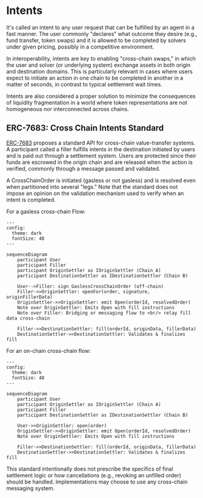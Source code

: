 # Intents

It's called an intent to any user request that can be fulfilled by an agent in a fast manner. The user commonly "declares" what outcome they desire (e.g., fund transfer, token swaps) and it is allowed to be completed by solvers under given pricing, possibly in a competitive environment.

In interoperability, intents are key to enabling "cross-chain swaps," in which the user and solver (or underlying system) exchange assets in both origin and destination domains. This is particularly relevant in cases where users expect to initiate an action in one chain to be completed in another in a matter of seconds, in contrast to typical settlement wait times.

Intents are also considered a proper solution to minimize the consequences of liquidity fragmentation in a world where token representations are not homogeneous nor interconnected across chains.

## ERC-7683: Cross Chain Intents Standard

[ERC-7683](https://github.com/ethereum/ERCs/blob/master/ERCS/erc-7683.md) proposes a standard API for cross-chain value-transfer systems. A participant called a filler fulfills intents in the destination initiated by users and is paid out through a settlement system. Users are protected since their funds are escrowed in the origin chain and are released when the action is verified, commonly through a message passed and validated.

A CrossChainOrder is initiated (gasless or not gasless) and is resolved even when partitioned into several "legs." Note that the standard does not impose an opinion on the validation mechanism used to verify when an intent is completed.

For a gasless cross-chain Flow:

```mermaid
---
config:
  theme: dark
  fontSize: 48
---

sequenceDiagram
    participant User
    participant Filler
    participant OriginSettler as IOriginSettler (Chain A)
    participant DestinationSettler as IDestinationSettler (Chain B)

    User-->Filler: sign GaslessCrossChainOrder (off-chain)
    Filler->>OriginSettler: openFor(order, signature, originFillerData)
    OriginSettler->>OriginSettler: emit Open(orderId, resolvedOrder)
    Note over OriginSettler: Emits Open with fill instructions
    Note over Filler: Bridging or messaging flow to <br/> relay fill data cross-chain

    Filler->>DestinationSettler: fill(orderId, originData, fillerData)
    DestinationSettler->>DestinationSettler: Validates & finalizes fill
```

For an on-chain cross-chain flow:

```mermaid
---
config:
  theme: dark
  fontSize: 48
---

sequenceDiagram
    participant User
    participant OriginSettler as IOriginSettler (Chain A)
    participant Filler
    participant DestinationSettler as IDestinationSettler (Chain B)

    User->>OriginSettler: open(order)
    OriginSettler->>OriginSettler: emit Open(orderId, resolvedOrder)
    Note over OriginSettler: Emits Open with fill instructions

    Filler->>DestinationSettler: fill(orderId, originData, fillerData)
    DestinationSettler->>DestinationSettler: Validates & finalizes fill
```

This standard intentionally does not prescribe the specifics of final settlement logic or how cancellations (e.g., revoking an unfilled order) should be handled. Implementations may choose to use any cross-chain messaging system.
